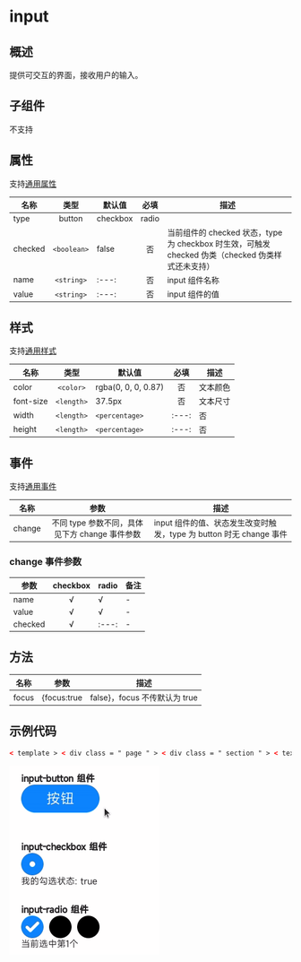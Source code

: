 <!-- 源地址: https://iot.mi.com/vela/quickapp/zh/components/form/input.html -->

# input

## 概述

提供可交互的界面，接收用户的输入。

## 子组件

不支持

## 属性

支持[通用属性](</vela/quickapp/zh/components/general/properties.html>)

名称 | 类型 | 默认值 | 必填 | 描述  
---|:---:|---|:---:|---  
type | button | checkbox | radio | | button | 否 | 支持动态修改  
checked | `<boolean>` | false | 否 | 当前组件的 checked 状态，type 为 checkbox 时生效，可触发 checked 伪类（checked 伪类样式还未支持）  
name | `<string>` |:---:| 否 | input 组件名称  
value | `<string>` |:---:| 否 | input 组件的值  
  
## 样式

支持[通用样式](</vela/quickapp/zh/components/general/style.html>)

名称 | 类型 | 默认值 | 必填 | 描述  
---|:---:|---|:---:|---  
color | `<color>` | rgba(0, 0, 0, 0.87) | 否 | 文本颜色  
font-size | `<length>` | 37.5px | 否 | 文本尺寸  
width | `<length>` | `<percentage>` |:---:| 否 | type 为 button 时，默认值为 128px  
height | `<length>` | `<percentage>` |:---:| 否 | type 为 button 时，默认值为 70px  
  
## 事件

支持[通用事件](</vela/quickapp/zh/components/general/events.html>)

名称 | 参数 | 描述  
---|:---:|---  
change | 不同 type 参数不同，具体见下方 change 事件参数 | input 组件的值、状态发生改变时触发，type 为 button 时无 change 事件  
  
### change 事件参数

参数 | checkbox | radio | 备注  
---|:---:|---|---  
name | √ | √ | -  
value | √ | √ | -  
checked | √ |:---:| -  
  
## 方法

名称 | 参数 | 描述  
---|:---:|---  
focus | {focus:true|false}，focus 不传默认为 true | 使组件获得或者失去焦点，可触发 focus 伪类（focus 伪类样式还未支持）  
  
## 示例代码
```html
< template > < div class = " page " > < div class = " section " > < text class = " title " > input-button 组件 </ text > < input class = " button " type = " button " value = " 按钮 " @click = " onButtonClick " /> < text > {{ buttonText }} </ text > </ div > < div class = " section " > < text class = " title " > input-checkbox 组件 </ text > < input class = " checkbox " type = " checkbox " checked = " {{ checkboxChecked }} " @change = " onCheckboxChange " /> < text > 我的勾选状态: {{ checkboxChecked }} </ text > </ div > < div class = " section " > < text class = " title " > input-radio 组件 </ text > < div > < input class = " radio " type = " radio " name = " radio " value = " 1 " checked = " {{radioValue === '1'}} " @change = " onRadioChange " /> < input class = " radio " type = " radio " name = " radio " value = " 2 " checked = " {{radioValue === '2'}} " @change = " onRadioChange " /> < input class = " radio " type = " radio " name = " radio " value = " 3 " checked = " {{radioValue === '3'}} " @change = " onRadioChange " /> </ div > < text > 当前选中第{{ radioValue }}个 </ text > </ div > </ div > </ template > < script > export default { private : { buttonText : '' , checkboxChecked : true , radioValue : '1' } , onTextChange (e) { this.textValue = e.value } , onButtonClick () { this.buttonText = '按钮被点击了' } , onCheckboxChange (e) { this.checkboxChecked = e.checked } , onRadioChange (e) { this.radioValue = e.value } } </ script > < style > .page { flex-direction : column ; padding : 30px ; background-color : #ffffff ; } .section { flex-direction : column ; margin-bottom : 30px ; } .title { font-weight : bold ; } .button { width : 140px ; height : 50px ; font-size : 25px ; color : white ; } .checkbox, .radio { width : 40px ; height : 40px ; margin-right : 10px ; } </ style >
```

![](../../images/input.ad1a9272.gif)
